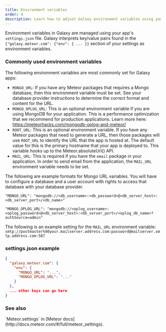 ```yaml
---
title: Environment variables
order: 4
description: Learn how to adjust Galaxy environment variables using your app's settings.json file
---
```


Environment variables in Galaxy are managed using your app's `settings.json` file. Galaxy interprets key/value pairs found in the `{"galaxy.meteor.com": {"env": { ... }}` section of your settings as environment variables.

<h3 id="common-env-variables">Commonly used environment variables</h3>

The following environment variables are most commonly set for Galaxy apps:

- `MONGO_URL`: If you have any Meteor packages that requires a Mongo database, then this environment variable must be set. See your database provider instructions to determine the correct format and content for the URL.
- `MONGO_OPLOG_URL`: This is an optional environment variable if you are using MongoDB for your application. This is a performance optimization that we recommend for production applications. Learn more here: https://meteorhacks.com/mongodb-oplog-and-meteor/
- `ROOT_URL`: This is an optional environment variable. If you have any Meteor packages that need to generate a URL, then those packages will use `ROOT_URL` to identify the URL that the app is hosted at. The default value for this is the primary hostname that your app is deployed to. This variable hooks up to the Meteor.absoluteUrl() API.
- `MAIL_URL`: This is required if you have the `email`  package in your application. In order to send email from the application, the `MAIL_URL` environment variable needs to be set.

The following are example formats for Mongo URL variables. You will have to configure a database and a user account with rights to access that database with your database provider.

`"MONGO_URL": "mongodb://<db_username>:<db_password>@<db_server_host>:<db_server_port>/<db_name>"`

`"MONGO_OPLOG_URL": "mongodb://<oplog_username>:<oplog_password>@<db_server_host>:<db_server_port>/<oplog_db_name>?authSource=admin"`

The following is an example setting for the `MAIL_URL` environment variable:
`smtp://postmaster%40your.mailserver.address.com:password@mailserver.smtp.address.com:587`

<h3 id="settings-example">settings.json example</h3>

```json
{
  "galaxy.meteor.com": {
    "env": {
      "MONGO_URL": "...",
      "MONGO_OPLOG_URL": "..."
    }
  },
  ... other keys can go here
}
```

<h3 id="see-also">See also</h3>
`Meteor.settings` in [Meteor docs](http://docs.meteor.com/#/full/meteor_settings).

